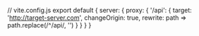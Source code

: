// vite.config.js
export default {
  server: {
    proxy: {
      '/api': {
        target: 'http://target-server.com',
        changeOrigin: true,
        rewrite: path => path.replace(/^\/api/, '')
      }
    }
  }
}